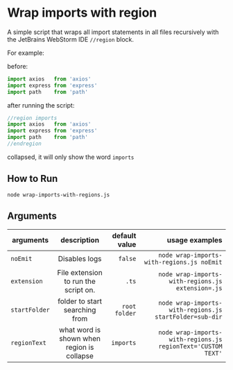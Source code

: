 # Wrap imports with region

A simple script that wraps all import statements in all files recursively with the JetBrains WebStorm IDE `//region`
block.

For example:

before:

```ts
import axios   from 'axios'
import express from 'express'
import path    from 'path'
```

after running the script:

```ts
//region imports
import axios   from 'axios'
import express from 'express'
import path    from 'path'
//endregion
```

collapsed, it will only show the word `imports`

## How to Run

`node wrap-imports-with-regions.js`

## Arguments

| arguments     | description                                | default value  | usage examples|
| ------------- |:------------------------------------------:| --------------:|-----------------------------------------------------------:|
| `noEmit`      | Disables logs                              |`false`         |`node wrap-imports-with-regions.js noEmit` <img width=300/> |
| `extension`   | File extension to run the script on.       |`.ts`           |`node wrap-imports-with-regions.js extension=.js`           |
| `startFolder` | folder to start searching from             |`root folder`   |`node wrap-imports-with-regions.js startFolder=sub-dir`     |
| `regionText`  | what word is shown when region is collapse |`imports`       |`node wrap-imports-with-regions.js regionText='CUSTOM TEXT'`|
